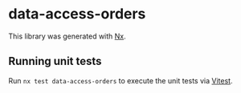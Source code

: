 # data-access-orders

This library was generated with [Nx](https://nx.dev).

## Running unit tests

Run `nx test data-access-orders` to execute the unit tests via [Vitest](https://vitest.dev/).
